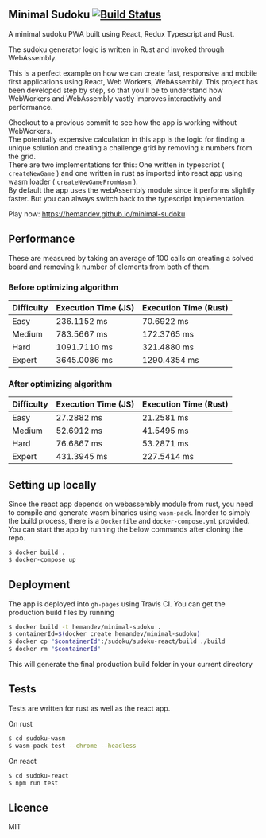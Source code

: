 ## Minimal Sudoku [![Build Status](https://travis-ci.com/hemanditwiz/minimal-sudoku.svg?branch=master)](https://travis-ci.com/hemanditwiz/minimal-sudoku)

A minimal sudoku PWA built using React, Redux Typescript and Rust.  

The sudoku generator logic is written in Rust and invoked through WebAssembly.  

This is a perfect example on how we can create fast, responsive and mobile first applications using React, Web Workers, WebAssembly.
This project has been developed step by step, so that you'll be to understand how WebWorkers and WebAssembly vastly improves interactivity and performance.  

Checkout to a previous commit to see how the app is working without WebWorkers.  
 The potentially expensive calculation in this app is the logic for finding a unique solution and creating a challenge grid by removing `k` numbers from the grid.  
 There are two implementations for this:
One written in typescript ( `createNewGame` ) and one written in rust as imported into react app using wasm loader ( `createNewGameFromWasm` ).  
By default the app uses the webAssembly module since it performs slightly faster. But you can always switch back to the typescript implementation.

Play now:
https://hemandev.github.io/minimal-sudoku

## Performance
These are measured by taking an average of 100 calls on creating a solved board and removing k number of elements from both of them.
### Before optimizing algorithm

| Difficulty    | Execution Time (JS) | Execution Time (Rust) |
| ------------- | --------------------|-----------------------|
| Easy          | 236.1152 ms         | 70.6922 ms            |
| Medium        | 783.5667 ms         | 172.3765 ms           |
| Hard          | 1091.7110 ms        | 321.4880 ms           |
| Expert        | 3645.0086 ms        | 1290.4354 ms          |

### After optimizing algorithm

| Difficulty    | Execution Time (JS) | Execution Time (Rust) |
| ------------- | --------------------|-----------------------|
| Easy          | 27.2882 ms          | 21.2581 ms            |
| Medium        | 52.6912 ms          | 41.5495 ms            |
| Hard          | 76.6867 ms          | 53.2871 ms            |
| Expert        | 431.3945 ms         | 227.5414 ms           |


## Setting up locally
Since the react app depends on webassembly module from rust, you need to compile and generate wasm binaries using `wasm-pack`. Inorder to simply the build process, there is a `Dockerfile` and `docker-compose.yml` provided. You can start the app by running the below commands after cloning the repo.

```bash
$ docker build .
$ docker-compose up
```

## Deployment
The app is deployed into `gh-pages` using Travis CI.
You can get the production build files by running

```bash
$ docker build -t hemandev/minimal-sudoku .
$ containerId=$(docker create hemandev/minimal-sudoku)
$ docker cp "$containerId":/sudoku/sudoku-react/build ./build
$ docker rm "$containerId"
```

This will generate the final production build folder in your current directory

## Tests
Tests are written for rust as well as the react app.

On rust
```bash
$ cd sudoku-wasm
$ wasm-pack test --chrome --headless
```

On react
```bash
$ cd sudoku-react
$ npm run test
```

## Licence
MIT



